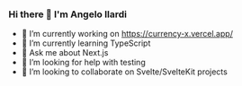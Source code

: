 ### Hi there 👋 I'm Angelo Ilardi

- 🔭 I’m currently working on https://currency-x.vercel.app/
- 🌱 I’m currently learning TypeScript
- 💬 Ask me about Next.js
- 🤔 I’m looking for help with testing
- 👯 I’m looking to collaborate on Svelte/SvelteKit projects

<!--
**helldorado82/helldorado82** is a ✨ _special_ ✨ repository because its `README.md` (this file) appears on your GitHub profile.

Here are some ideas to get you started:



- 🤔 I’m looking for help with ...
- 💬 Ask me about ...
- 📫 How to reach me: ...
- 😄 Pronouns: ...
- ⚡ Fun fact: ...
-->

